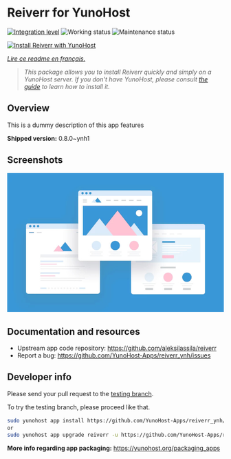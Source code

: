 <!--
N.B.: This README was automatically generated by https://github.com/YunoHost/apps/tree/master/tools/README-generator
It shall NOT be edited by hand.
-->

# Reiverr for YunoHost

[![Integration level](https://dash.yunohost.org/integration/reiverr.svg)](https://dash.yunohost.org/appci/app/reiverr) ![Working status](https://ci-apps.yunohost.org/ci/badges/reiverr.status.svg) ![Maintenance status](https://ci-apps.yunohost.org/ci/badges/reiverr.maintain.svg)

[![Install Reiverr with YunoHost](https://install-app.yunohost.org/install-with-yunohost.svg)](https://install-app.yunohost.org/?app=reiverr)

*[Lire ce readme en français.](./README_fr.md)*

> *This package allows you to install Reiverr quickly and simply on a YunoHost server.
If you don't have YunoHost, please consult [the guide](https://yunohost.org/#/install) to learn how to install it.*

## Overview

This is a dummy description of this app features


**Shipped version:** 0.8.0~ynh1

## Screenshots

![Screenshot of Reiverr](./doc/screenshots/example.jpg)

## Documentation and resources

* Upstream app code repository: <https://github.com/aleksilassila/reiverr>
* Report a bug: <https://github.com/YunoHost-Apps/reiverr_ynh/issues>

## Developer info

Please send your pull request to the [testing branch](https://github.com/YunoHost-Apps/reiverr_ynh/tree/testing).

To try the testing branch, please proceed like that.

``` bash
sudo yunohost app install https://github.com/YunoHost-Apps/reiverr_ynh/tree/testing --debug
or
sudo yunohost app upgrade reiverr -u https://github.com/YunoHost-Apps/reiverr_ynh/tree/testing --debug
```

**More info regarding app packaging:** <https://yunohost.org/packaging_apps>
